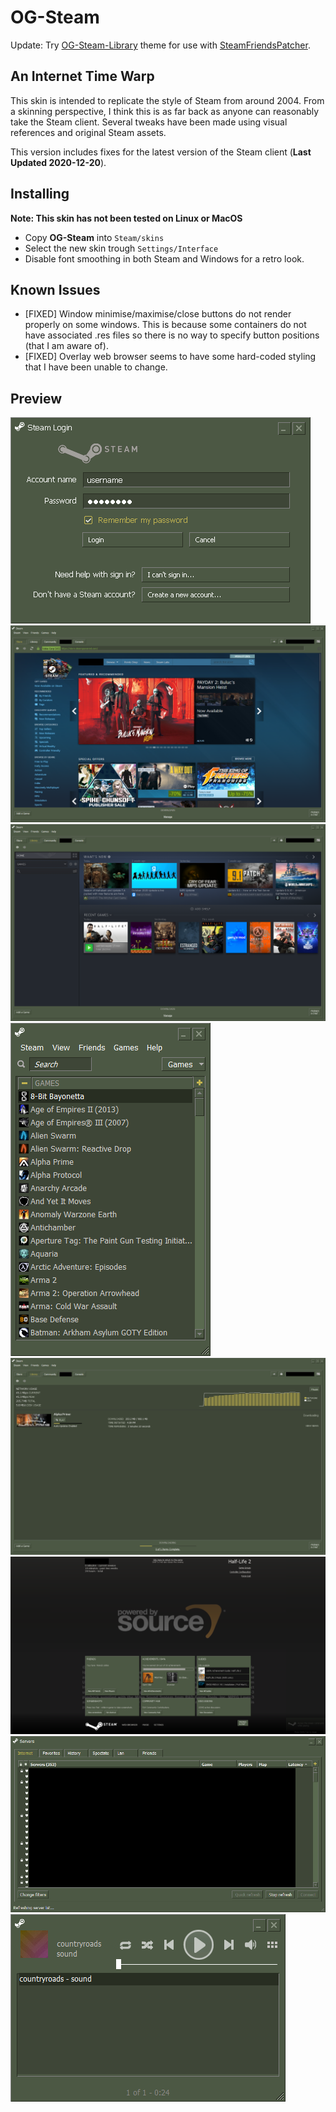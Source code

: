 # OG-Steam

Update: Try <a href="https://github.com/ungstein/OG-Steam-Library">OG-Steam-Library<a> theme for use with <a href="https://github.com/PhantomGamers/SteamFriendsPatcher">SteamFriendsPatcher<a>.

An Internet Time Warp
-

This skin is intended to replicate the style of Steam from around 2004. From a skinning perspective, I think this is as far back as anyone can reasonably take the Steam client. Several tweaks have been made using visual references and original Steam assets.

This version includes fixes for the latest version of the Steam client (**Last Updated 2020-12-20**).

Installing
-

**Note: This skin has not been tested on Linux or MacOS**

* Copy **OG-Steam** into `Steam/skins`
* Select the new skin trough `Settings/Interface`
* Disable font smoothing in both Steam and Windows for a retro look.

Known Issues
-

* [FIXED] Window minimise/maximise/close buttons do not render properly on some windows. This is because some containers do not have associated .res files so there is no way to specify button positions (that I am aware of).
* [FIXED] Overlay web browser seems to have some hard-coded styling that I have been unable to change.

Preview
-

![Login](media/OGS_Login.png)
![Store](media/OGS_Store.png)
![Library](media/OGS_Library.png)
![Small Mode](media/OGS_SmallMode.png)
![Downloads](media/OGS_Downloads.png)
![Overlay](media/OGS_Overlay.png)
![Servers](media/OGS_Servers.png)
![Music Player](media/OGS_MusicPlayer.png)
